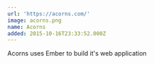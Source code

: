 ```yaml
---
url: 'https://acorns.com/'
image: acorns.png
name: Acorns
added: 2015-10-16T23:33:52.000Z
---
```

Acorns uses Ember to build it's web application
